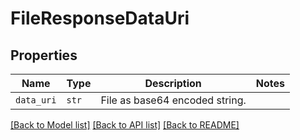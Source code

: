 # FileResponseDataUri



## Properties
Name | Type | Description | Notes
------------ | ------------- | ------------- | -------------
| `data_uri` | ```str``` |  File as base64 encoded string.  |  |

[[Back to Model list]](../README.md#documentation-for-models) [[Back to API list]](../README.md#documentation-for-api-endpoints) [[Back to README]](../README.md)


